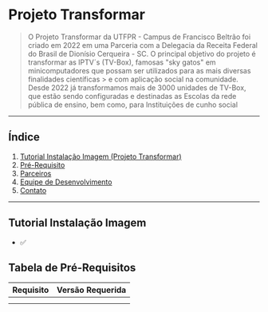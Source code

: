   # Projeto Transformar

> O Projeto Transformar da UTFPR - Campus de Francisco Beltrão foi criado em 2022 em uma Parceria com a Delegacia da Receita Federal do Brasil de Dionísio Cerqueira - SC.
> O principal objetivo do projeto é transformar as IPTV´s (TV-Box), famosas "sky gatos" em minicomputadores que possam ser utilizados para as mais diversas finalidades científicas > e com aplicação social na comunidade.
> Desde 2022 já transformamos mais de 3000 unidades de TV-Box, que estão sendo configuradas e destinadas as Escolas da rede pública de ensino, bem como, para Instituições de cunho social

---

## Índice

1. [Tutorial Instalação Imagem (Projeto Transformar)](#descrição)
2. [Pré-Requisito](#instalação)
3. [Parceiros](#uso)
4. [Equipe de Desenvolvimento](#contribuindo)
5. [Contato](#contato)
---

## Tutorial Instalação Imagem

- ✅

## Tabela de Pré-Requisitos

| Requisito     | Versão Requerida |
|---------------|------------------|
|               |                  |
|               |                  |



